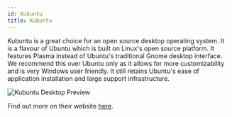 ```yaml
---
id: Kubuntu
title: Kubuntu
---
```


Kubuntu is a great choice for an open source desktop operating system. It is a flavour of Ubuntu which is built on Linux's open source platform. It features Plasma instead of Ubuntu's traditional Gnome desktop interface. We recommend this over Ubuntu only as it allows for more customizability and is very Windows user friendly. It still retains Ubuntu's ease of application installation and large support infrastructure.

<img alt="Kubuntu Desktop Preview" href="https://kubuntu.org/" src="/img/KubuntuDesktop.png" />

<br/>

Find out more on their website [here](https://kubuntu.org/).
